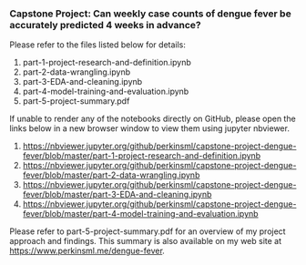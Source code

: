 ### Capstone Project: Can weekly case counts of dengue fever be accurately predicted 4 weeks in advance?

Please refer to the files listed below for details:
1. part-1-project-research-and-definition.ipynb
2. part-2-data-wrangling.ipynb
3. part-3-EDA-and-cleaning.ipynb
4. part-4-model-training-and-evaluation.ipynb
5. part-5-project-summary.pdf

If unable to render any of the notebooks directly on GitHub, please open the links below in a new browser window to view them using jupyter nbviewer.
1. https://nbviewer.jupyter.org/github/perkinsml/capstone-project-dengue-fever/blob/master/part-1-project-research-and-definition.ipynb
2. https://nbviewer.jupyter.org/github/perkinsml/capstone-project-dengue-fever/blob/master/part-2-data-wrangling.ipynb
3. https://nbviewer.jupyter.org/github/perkinsml/capstone-project-dengue-fever/blob/master/part-3-EDA-and-cleaning.ipynb
4. https://nbviewer.jupyter.org/github/perkinsml/capstone-project-dengue-fever/blob/master/part-4-model-training-and-evaluation.ipynb

Please refer to part-5-project-summary.pdf for an overview of my project approach and findings.  This summary is also available on my web site at https://www.perkinsml.me/dengue-fever.

